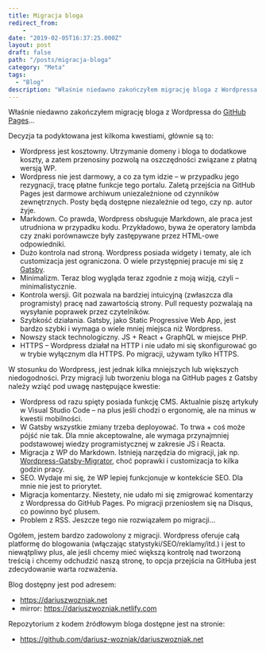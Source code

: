 ```yaml
---
title: Migracja bloga
redirect_from:
    - 
date: "2019-02-05T16:37:25.000Z"
layout: post
draft: false
path: "/posts/migracja-bloga"
category: "Meta"
tags:
  - "Blog"
description: "Właśnie niedawno zakończyłem migrację bloga z Wordpressa do GitHub Pages..."
---
```


Właśnie niedawno zakończyłem migrację bloga z Wordpressa do [GitHub Pages](https://pages.github.com/)...

Decyzja ta podyktowana jest kilkoma kwestiami, głównie są to:

- Wordpress jest kosztowny. Utrzymanie domeny i bloga to dodatkowe koszty, a zatem przenosiny pozwolą na oszczędności związane z płatną wersją WP.
- Wordpress nie jest darmowy, a co za tym idzie – w przypadku jego rezygnacji, tracę płatne funkcje tego portalu. Zaletą przejścia na GitHub Pages jest darmowe archiwum uniezależnione od czynników zewnętrznych. Posty będą dostępne niezależnie od tego, czy np. autor żyje.
- Markdown. Co prawda, Wordpress obsługuje Markdown, ale praca jest utrudniona w przypadku kodu. Przykładowo, bywa że operatory lambda czy znaki porównawcze były zastępywane przez HTML-owe odpowiedniki.
- Dużo kontrola nad stroną. Wordpress posiada widgety i tematy, ale ich customizacja jest ograniczona. O wiele przystępniej pracuje mi się z [Gatsby](https://www.gatsbyjs.org/).
- Minimalizm. Teraz blog wygląda teraz zgodnie z moją wizją, czyli – minimalistycznie.
- Kontrola wersji. Git pozwala na bardziej intuicyjną (zwłaszcza dla programisty) pracę nad zawartością strony. Pull requesty pozwalają na wysyłanie poprawek przez czytelników.
- Szybkość działania. Gatsby, jako Static Progressive Web App, jest bardzo szybki i wymaga o wiele mniej miejsca niż Wordpress.
- Nowszy stack technologiczny. JS + React + GraphQL w miejsce PHP.
- HTTPS – Wordpress działał na HTTP i nie udało mi się skonfigurować go w trybie wyłącznym dla HTTPS. Po migracji, używam tylko HTTPS.

W stosunku do Wordpress, jest jednak kilka mniejszych lub większych niedogodności. Przy migracji lub tworzeniu bloga na GitHub pages z Gatsby należy wziąć pod uwagę następujące kwestie:

- Wordpress od razu spięty posiada funkcję CMS. Aktualnie piszę artykuły w Visual Studio Code – na plus jeśli chodzi o ergonomię, ale na minus w kwestii mobilności.
- W Gatsby wszystkie zmiany trzeba deployować. To trwa + coś może pójść nie tak. Dla mnie akceptowalne, ale wymaga przynajmniej podstawowej wiedzy programistycznej w zakresie JS i Reacta.
- Migracja z WP do Markdown. Istnieją narzędzia do migracji, jak np. [Wordpress-Gatsby-Migrator](https://github.com/weiran/wordpress-gatsby-migrator), choć poprawki i customizacja to kilka godzin pracy.
- SEO. Wydaje mi się, że WP lepiej funkcjonuje w kontekście SEO. Dla mnie nie jest to priorytet.
- Migracja komentarzy. Niestety, nie udało mi się zmigrować komentarzy z Wordpressa do GitHub Pages. Po migracji przeniosłem się na Disqus, co powinno być plusem.
- Problem z RSS. Jeszcze tego nie rozwiązałem po migracji...

Ogółem, jestem bardzo zadowolony z migracji. Wordpress oferuje całą platformę do blogowania (włączając statystyki/SEO/reklamy/itd.) i jest to niewątpliwy plus, ale jeśli chcemy mieć większą kontrolę nad tworzoną treścią i chcemy odchudzić naszą stronę, to opcja przejścia na GitHuba jest zdecydowanie warta rozważenia.

Blog dostępny jest pod adresem:
- https://dariuszwozniak.net
- mirror: https://dariuszwozniak.netlify.com

Repozytorium z kodem źródłowym bloga dostępne jest na stronie:
- https://github.com/dariusz-wozniak/dariuszwozniak.net

